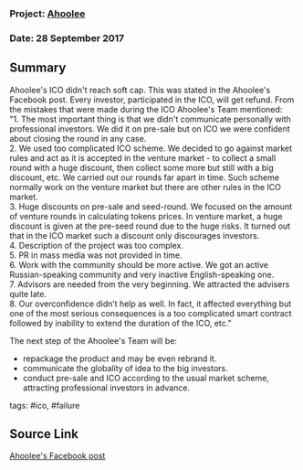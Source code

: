 ### Project: [Ahoolee](../projects/ahoolee.md)
### Date: 28 September 2017
## Summary
  
Ahoolee's ICO didn't reach soft cap. This was stated in the Ahoolee's Facebook post.
Every investor, participated in the ICO, will get refund.
From the mistakes that were made during the ICO Ahoolee's Team mentioned:  
"1. The most important thing is that we didn't communicate personally with professional investors. We did it on pre-sale but on ICO we were confident about closing the round in any case.  
2. We used too complicated ICO scheme. We decided to go against market rules and act as it is accepted in the venture market - to collect a small round with a huge discount, then collect some more but still with a big discount, etc. We carried out our rounds far apart in time. Such scheme normally work on the venture market but there are other rules in the ICO market.  
3. Huge discounts on pre-sale and seed-round. We focused on the amount of venture rounds in calculating tokens prices. In venture market, a huge discount is given at the pre-seed round due to the huge risks. It turned out that in the ICO market such a discount only discourages investors.  
4. Description of the project was too complex.  
5. PR in mass media was not provided in time.  
6. Work with the community should be more active. We got an active Russian-speaking community and very inactive English-speaking one.  
7. Advisors are needed from the very beginning. We attracted the advisers quite late.  
8. Our overconfidence didn’t help as well. In fact, it affected everything but one of the most serious consequences is a too complicated smart contract followed by inability to extend the duration of the ICO, etc."
  
The next step of the Ahoolee's Team will be:  
* repackage the product and may be even rebrand it.  
* communicate the globality of idea to the big investors.  
* conduct pre-sale and ICO according to the usual market scheme, attracting professional investors in advance.
  
tags: #ico, #failure
## Source Link
[Ahoolee's Facebook post](https://www.facebook.com/ahooleeman/posts/1824472037792271) 
